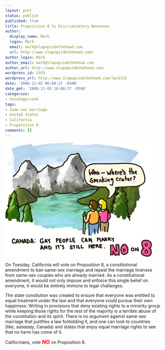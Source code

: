 ```yaml
---
layout: post
status: publish
published: true
title: Proposition 8 Is Discriminatory Nonsense
author:
  display_name: Mark
  login: Mark
  email: mark@slapupsidethehead.com
  url: http://www.slapupsidethehead.com/
author_login: Mark
author_email: mark@slapupsidethehead.com
author_url: http://www.slapupsidethehead.com/
wordpress_id: 1333
wordpress_url: http://www.slapupsidethehead.com/?p=1333
date: '2008-11-03 06:00:27 -0500'
date_gmt: '2008-11-03 10:00:27 -0500'
categories:
- Uncategorized
tags:
- Same-sex marriage
- United States
- California
- Proposition 8
comments: []
---
```

![](/wp-content/media/2008/11/no-on-prop-8.jpg "Vote NO on Proposition 8, California!")

On Tuesday, California will vote on Proposition 8, a constitutional amendment to ban same-sex marriage and repeal the marriage licenses from same-sex couples who are already married. As a constitutional amendment, it would not only impose and enforce this single belief on everyone, it would be entirely immune to legal challanges.

The state consitution was created to ensure that everyone was entitled to equal treatment under the law and that everyone could pursue their own happiness. Writing in provisions that deny existing rights to a minority group while keeping those rights for the rest of the majority is a terrible abuse of the constitution and its spirit. There is no argument against same-sex marriage that justifies a law forbidding it, and one can look to countries (like, _saaaaay_, Canada) and states that enjoy equal marriage rights to see that no harm has come of it.

Californians, vote <big style="color: red;"><strong>NO</strong></big> on Proposition 8.

